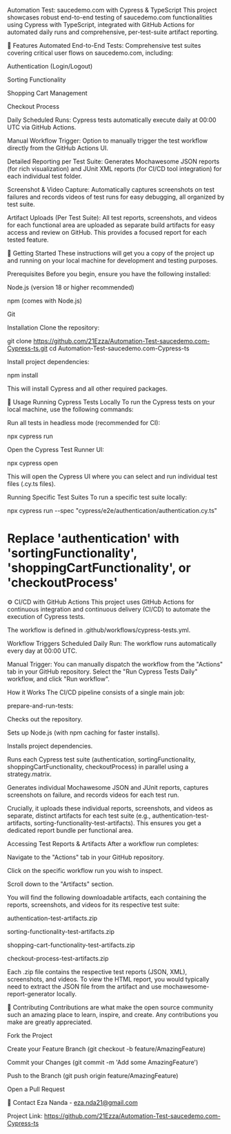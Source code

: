 Automation Test: saucedemo.com with Cypress & TypeScript
This project showcases robust end-to-end testing of saucedemo.com functionalities using Cypress with TypeScript, integrated with GitHub Actions for automated daily runs and comprehensive, per-test-suite artifact reporting.

🌟 Features
Automated End-to-End Tests: Comprehensive test suites covering critical user flows on saucedemo.com, including:

Authentication (Login/Logout)

Sorting Functionality

Shopping Cart Management

Checkout Process

Daily Scheduled Runs: Cypress tests automatically execute daily at 00:00 UTC via GitHub Actions.

Manual Workflow Trigger: Option to manually trigger the test workflow directly from the GitHub Actions UI.

Detailed Reporting per Test Suite: Generates Mochawesome JSON reports (for rich visualization) and JUnit XML reports (for CI/CD tool integration) for each individual test folder.

Screenshot & Video Capture: Automatically captures screenshots on test failures and records videos of test runs for easy debugging, all organized by test suite.

Artifact Uploads (Per Test Suite): All test reports, screenshots, and videos for each functional area are uploaded as separate build artifacts for easy access and review on GitHub. This provides a focused report for each tested feature.

🚀 Getting Started
These instructions will get you a copy of the project up and running on your local machine for development and testing purposes.

Prerequisites
Before you begin, ensure you have the following installed:

Node.js (version 18 or higher recommended)

npm (comes with Node.js)

Git

Installation
Clone the repository:

git clone https://github.com/21Ezza/Automation-Test-saucedemo.com-Cypress-ts.git
cd Automation-Test-saucedemo.com-Cypress-ts


Install project dependencies:

npm install


This will install Cypress and all other required packages.

🏃 Usage
Running Cypress Tests Locally
To run the Cypress tests on your local machine, use the following commands:

Run all tests in headless mode (recommended for CI):

npx cypress run


Open the Cypress Test Runner UI:

npx cypress open


This will open the Cypress UI where you can select and run individual test files (.cy.ts files).

Running Specific Test Suites
To run a specific test suite locally:

npx cypress run --spec "cypress/e2e/authentication/authentication.cy.ts"
# Replace 'authentication' with 'sortingFunctionality', 'shoppingCartFunctionality', or 'checkoutProcess'


⚙️ CI/CD with GitHub Actions
This project uses GitHub Actions for continuous integration and continuous delivery (CI/CD) to automate the execution of Cypress tests.

The workflow is defined in .github/workflows/cypress-tests.yml.

Workflow Triggers
Scheduled Daily Run: The workflow runs automatically every day at 00:00 UTC.

Manual Trigger: You can manually dispatch the workflow from the "Actions" tab in your GitHub repository. Select the "Run Cypress Tests Daily" workflow, and click "Run workflow".

How it Works
The CI/CD pipeline consists of a single main job:

prepare-and-run-tests:

Checks out the repository.

Sets up Node.js (with npm caching for faster installs).

Installs project dependencies.

Runs each Cypress test suite (authentication, sortingFunctionality, shoppingCartFunctionality, checkoutProcess) in parallel using a strategy.matrix.

Generates individual Mochawesome JSON and JUnit reports, captures screenshots on failure, and records videos for each test run.

Crucially, it uploads these individual reports, screenshots, and videos as separate, distinct artifacts for each test suite (e.g., authentication-test-artifacts, sorting-functionality-test-artifacts). This ensures you get a dedicated report bundle per functional area.

Accessing Test Reports & Artifacts
After a workflow run completes:

Navigate to the "Actions" tab in your GitHub repository.

Click on the specific workflow run you wish to inspect.

Scroll down to the "Artifacts" section.

You will find the following downloadable artifacts, each containing the reports, screenshots, and videos for its respective test suite:

authentication-test-artifacts.zip

sorting-functionality-test-artifacts.zip

shopping-cart-functionality-test-artifacts.zip

checkout-process-test-artifacts.zip

Each .zip file contains the respective test reports (JSON, XML), screenshots, and videos. To view the HTML report, you would typically need to extract the JSON file from the artifact and use mochawesome-report-generator locally.

🤝 Contributing
Contributions are what make the open source community such an amazing place to learn, inspire, and create. Any contributions you make are greatly appreciated.

Fork the Project

Create your Feature Branch (git checkout -b feature/AmazingFeature)

Commit your Changes (git commit -m 'Add some AmazingFeature')

Push to the Branch (git push origin feature/AmazingFeature)

Open a Pull Request

📧 Contact
Eza Nanda - eza.nda21@gmail.com

Project Link: https://github.com/21Ezza/Automation-Test-saucedemo.com-Cypress-ts